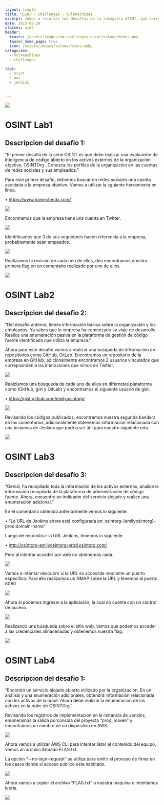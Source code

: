 ```yaml
---
layout: single
title: OSINT - Challenges - Vulnmachines
excerpt: Vamos a resolver los desafíos de la categoría OSINT, que correpsponden a la busqueda información en internet para encontrar las flag."
date: 2023-08-24
classes: wide
header:
  teaser: /assets/images/vm-challenges-osint/vulnmachines.png
  teaser_home_page: true
  icon: /assets/images/vulnmachines.webp
categories:
  - Vulnmachines
  - challenges
 
tags:  
  - osint
  - aws
  - jenkins
    
    
---
```


![](/assets/images/vm-challenges-osint/vulnmachines.png)

# OSINT Lab1

## Descripcion del desafio 1:

“El primer desafío de la serie OSINT es que debe realizar una evaluación de inteligencia de código abierto en los activos externos de la organización objetivo, OSINTOrg . Conozca los perfiles de la organización en las cuentas de redes sociales y sus empleados.”

Para este primer desafio, debemos buscar en redes sociales una cuenta asociada a la empresa objetivo. Vamos a utilizar la sguiente herramienta en linea.

•	https://www.namecheckr.com/

![](/assets/images/vm-challenges-osint/vulnmachines2.png)

Encontramos que la empresa tiene una cuenta en Twitter.

![](/assets/images/vm-challenges-osint/vulnmachines3.png)

Identificamos que 3 de sus seguidores hacen referencia a la empresa, probablemente sean empeados.

![](/assets/images/vm-challenges-osint/vulnmachines4.png)

Realizamos la revisión de cada uno de ellos, don encontramos nuestra primera flag en un comentario realizado por uno de ellos.

![](/assets/images/vm-challenges-osint/vulnmachines5.png)


# OSINT Lab2

## Descripcion del desafio 2:

“Del desafío anterior, tienes información básica sobre la organización y los empleados. Ya sabes que la empresa ha comenzado su viaje de desarrollo. Realice una enumeración pasiva en la plataforma de gestión de código fuente identificada que utiliza la empresa.”

Ahora para este desafio vamos a realizar una busqueda de infromacion en repositorios como GitHub, GitLab. Encontramos un repositorio de la empresa en GitHub, adicionalmente encontramos 2 usuarios vinculados que correposnden a las interaciones que vimos en Twitter.

![](/assets/images/vm-challenges-osint/vulnmachines6.png)

Realziamos una búsqueda de cada uno de ellos en difernetes plataforma como  (GitHub, gist y GitLab) y encontramos el siguiente usuario de gist. 

•	https://gist.github.com/emilyosintorg/

![](/assets/images/vm-challenges-osint/vulnmachines7.png)

Revisando los códigos publicados, encontramos nuestra segunda bandera en los comentarios, adicionalmente obtenemos información relacionada con una instancia de Jenkins que podría ser útil para nuestro siguiente reto.

![](/assets/images/vm-challenges-osint/vulnmachines8.png)


# OSINT Lab3

## Descripcion del desafio 3:

“Genial, ha recopilado toda la información de los activos externos, analice la información recopilada de la plataforma de administración de código fuente. Ahora, encuentre un indicador del servicio alojado y realice una enumeración adicional.”

En el comentario obtenido anteriormente vemos lo siguiente.

• “La URL de Jenkins ahora está configurada en: osintorg-{emilyosintorg}-prod.domain-name”

Luego de reconstruir la URL Jenkins, tenemos lo siguiente.

•	http://osintorg-emilyosintorg-prod.osintorg.com/

Pero al intentar acceder por web no obtenemos nada.

![](/assets/images/vm-challenges-osint/vulnmachines9.png)

Vamos a intentar descubrir si la URL es accesible mediante un puerto especifico. Para ello realizamos un NMAP sobre la URL y tenemos el puerto 8080.

![](/assets/images/vm-challenges-osint/vulnmachines10.png)

Ahora si podemos ingresar a la aplicación, la cual no cuenta con un control de acceso.

![](/assets/images/vm-challenges-osint/vulnmachines11.png)

Realizando una búsqueda sobre el sitio web, vemos que podemos acceder a las credenciales almacenadas y obtenemos nuestra flag.

![](/assets/images/vm-challenges-osint/vulnmachines12.png)

# OSINT Lab4

## Descripcion del desafio 1:

“Encontró un servicio alojado abierto utilizado por la organización. En un análisis y una enumeración adicionales, obtendrá información relacionada con los activos de la nube. Ahora debe realizar la enumeración de los activos en la nube de OSINTOrg.”

Revisando los registros de implementacion en la instancia de Jenkins, enumeramos la salida porconsola del proyecto “prod_maven” y encontramos un nombre de un dispositivo en AWS.

![](/assets/images/vm-challenges-osint/vulnmachines13.png)

Ahora vamos a utilizar AWS CLI para intentar listar el contenido del equipo, vemos un archivo llamado FLAG.txt.

La opcion “--no-sign-request” se utiliza para omitir el proceso de firma en los casos donde el acceso publico esta hablitado.

![](/assets/images/vm-challenges-osint/vulnmachines14.png)

Ahora vamos a copiar el archivo “FLAG.txt” a nuestra maquina e intentamos leerla.

![](/assets/images/vm-challenges-osint/vulnmachines15.png)

